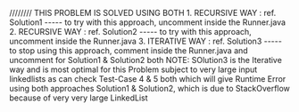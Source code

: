 ////////
THIS PROBLEM IS SOLVED USING BOTH 
    1. RECURSIVE WAY : ref. Solution1
        ----- to try with this approach, uncomment inside the Runner.java
    2. RECURSIVE WAY : ref. Solution2
        ----- to try with this approach, uncomment inside the Runner.java
    3. ITERATIVE WAY : ref. Solution3
        ----- to stop using this approach, comment inside the Runner.java and uncomment for Solution1 & Solution2 both
        NOTE: SOlution3 is the Iterative way and is most optimal for this Problem subject to very
              large input linkedlists as can check Test-Case 4 & 5 both which will give Runtime Error
              using both approaches Solution1 & Solution2, which is due to StackOverflow because of 
              very very large LinkedList
              
